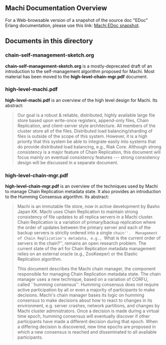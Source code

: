## Machi Documentation Overview

For a Web-browsable version of a snapshot of the source doc "EDoc"
Erlang documentation, please use this link:
[Machi EDoc snapshot](https://basho.github.io/machi/edoc/).

## Documents in this directory

### chain-self-management-sketch.org

__chain-self-management-sketch.org__ is a mostly-deprecated draft of
an introduction to the
self-management algorithm proposed for Machi.  Most material has been
moved to the __high-level-chain-mgr.pdf__ document.

### high-level-machi.pdf

__high-level-machi.pdf__ is an overview of the high level design for
Machi.  Its abstract:

> Our goal is a robust & reliable, distributed, highly available large
> file store based upon write-once registers, append-only files, Chain
> Replication, and client-server style architecture.  All members of
> the cluster store all of the files.  Distributed load
> balancing/sharding of files is outside of the scope of this system.
> However, it is a high priority that this system be able to integrate
> easily into systems that do provide distributed load balancing,
> e.g., Riak Core.  Although strong consistency is a major feature of
> Chain Replication, this document will focus mainly on eventual
> consistency features --- strong consistency design will be discussed
> in a separate document.

### high-level-chain-mgr.pdf

__high-level-chain-mgr.pdf__ is an overview of the techniques used by
Machi to manage Chain Replication metadata state.  It also provides an
introduction to the Humming Consensus algorithm.  Its abstract:

> Machi is an immutable file store, now in active development by Basho
> Japan KK.  Machi uses Chain Replication to maintain strong consistency
> of file updates to all replica servers in a Machi cluster.  Chain
> Replication is a variation of primary/backup replication where the
> order of updates between the primary server and each of the backup
> servers is strictly ordered into a single ``chain''.  Management of
> Chain Replication's metadata, e.g., ``What is the current order of
> servers in the chain?'', remains an open research problem.  The
> current state of the art for Chain Replication metadata management
> relies on an external oracle (e.g., ZooKeeper) or the Elastic
> Replication algorithm.
> 
> This document describes the Machi chain manager, the component
> responsible for managing Chain Replication metadata state.  The chain
> manager uses a new technique, based on a variation of CORFU, called
> ``humming consensus''.
> Humming consensus does not require active participation by all or even
> a majority of participants to make decisions.  Machi's chain manager
> bases its logic on humming consensus to make decisions about how to
> react to changes in its environment, e.g. server crashes, network
> partitions, and changes by Machi cluster admnistrators.  Once a
> decision is made during a virtual time epoch, humming consensus will
> eventually discover if other participants have made a different
> decision during that epoch.  When a differing decision is discovered,
> new time epochs are proposed in which a new consensus is reached and
> disseminated to all available participants.
